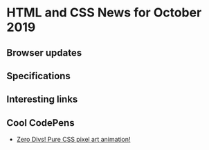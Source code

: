 # HTML and CSS News for October 2019

## Browser updates


## Specifications


## Interesting links



## Cool CodePens

- [Zero Divs! Pure CSS pixel art animation!](https://codepen.io/ivorjetski/full/xxKBWBN)
